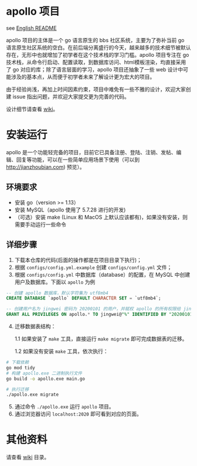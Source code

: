 # apollo 项目
see [English README](./README.md)

apollo 项目的主体是一个 go 语言原生的 bbs 社区系统，主要为了弥补当前 go 语言原生社区系统的空白。在前后端分离盛行的今天，越来越多的技术细节被默认存在，无形中也就增加了初学者在这个技术栈的学习门槛。apollo 项目专注在 go 技术栈，从命令行启动、配置读取，到数据库访问、html模板渲染，均直接采用了 go 对应的库；除了语言层面的学习，apollo 项目还抽象了一些 web 设计中可能涉及的基本点，从而便于初学者未来了解设计更为宏大的项目。

由于经验尚浅，再加上时间因素约束，项目中难免有一些不雅的设计，欢迎大家创建 issue 指出问题，并欢迎大家提交更为完善的代码。

设计细节请查看 [wiki](./wiki)。

# 安装运行

apollo 是一个功能轻完备的项目，目前它已具备注册、登陆、注销、发帖、编辑、回复等功能，可以在一些简单应用场景下使用（可以到 http://jianzhoubian.com) 预览）。

## 环境要求

* 安装 go（version >= 1.13）
* 安装 MySQL（apollo 使用了 5.7.28 进行的开发)
* （可选）安装 make (Linux 和 MacOS 上默认应该都有)，如果没有安装，则需要手动运行一些命令

## 详细步骤

1. 下载本仓库的代码(后面的操作都是在项目目录下执行)；
2. 根据 `configs/config.yml.example` 创建 `configs/config.yml` 文件；
3. 根据 `configs/config.yml` 中数据库（database）的配置，在 MySQL 中创建用户及数据库。下面以 `apollo` 为例

```sql
-- 创建 apollo 数据库，默认字符集为 utf8mb4
CREATE DATABASE `apollo` DEFAULT CHARACTER SET = `utf8mb4`;

-- 创建用户名为 jingwei 密码为 20200101 的用户，并赋权 apollo 的所有权限给 jingwei
GRANT ALL PRIVILEGES ON apollo.* TO jingwei@"%" IDENTIFIED BY "20200101";
```

4. 迁移数据表结构：

	1.1 如果安装了 `make` 工具，直接运行 `make migrate` 即可完成数据表的迁移。

	1.2 如果没有安装 `make` 工具，依次执行：

```bash
# 下载依赖
go mod tidy
# 构建 apollo.exe 二进制执行文件
go build -o apollo.exe main.go

# 执行迁移
./apollo.exe migrate
```

5. 通过命令 `./apollo.exe` 运行 `apollo` 项目。
6. 通过浏览器访问 `localhost:2020` 即可看到对应的页面。


# 其他资料

请查看 [wiki](./wiki) 目录。

